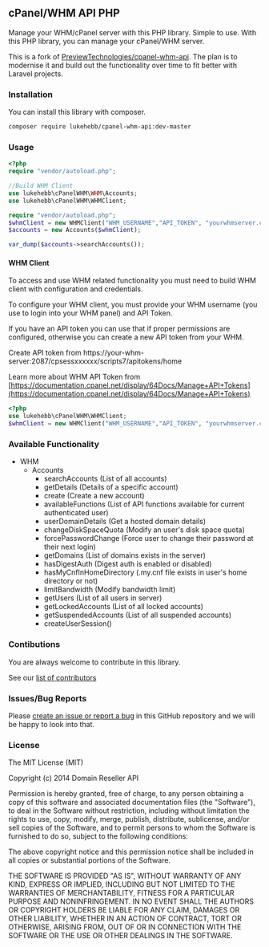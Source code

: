 ## cPanel/WHM API PHP
Manage your WHM/cPanel server with this PHP library. Simple to use. With this PHP library, you can manage your cPanel/WHM server.

This is a fork of [PreviewTechnologies/cpanel-whm-api](https://github.com/PreviewTechnologies/cpanel-whm-api). The plan is to modernise it and build out the functionality over time to fit better with Laravel projects.

### Installation

You can install this library with composer.

```bash
composer require lukehebb/cpanel-whm-api:dev-master
```

### Usage
```php
<?php
require "vendor/autoload.php";

//Build WHM Client
use lukehebb\cPanelWHM\WHM\Accounts;
use lukehebb\cPanelWHM\WHMClient;

require "vendor/autoload.php";
$whmClient = new WHMClient("WHM_USERNAME","API_TOKEN", "yourwhmserver.com", 2087);
$accounts = new Accounts($whmClient);

var_dump($accounts->searchAccounts());
```

#### WHM Client

To access and use WHM related functionality you must need to build WHM client with configuration
and credentials.

To configure your WHM client, you must provide your WHM username (you use to login into your WHM panel) and API Token. 

If you have an API token you can use that if proper permissions are configured, otherwise
you can create a new API token from your WHM.

Create API token from https://your-whm-server:2087/cpsessxxxxxx/scripts7/apitokens/home

Learn more about WHM API Token from [https://documentation.cpanel.net/display/64Docs/Manage+API+Tokens](https://documentation.cpanel.net/display/64Docs/Manage+API+Tokens)
```php
<?php
use lukehebb\cPanelWHM\WHMClient;
$whmClient = new WHMClient("WHM_USERNAME","API_TOKEN", "yourwhmserver.com", 2087);
```

### Available Functionality
- WHM
  - Accounts
    - searchAccounts (List of all accounts)
    - getDetails (Details of a specific account)
    - create (Create a new account)
    - availableFunctions (List of API functions available for current authenticated user)
    - userDomainDetails (Get a hosted domain details)
    - changeDiskSpaceQuota (Modify an user's disk space quota)
    - forcePasswordChange (Force user to change their password at their next login)
    - getDomains (List of domains exists in the server)
    - hasDigestAuth (Digest auth is enabled or disabled)
    - hasMyCnfInHomeDirectory (.my.cnf file exists in user's home directory or not)
    - limitBandwidth (Modify bandwidth limit)
    - getUsers (List of all users in server)
    - getLockedAccounts (List of all locked accounts)
    - getSuspendedAccounts (List of all suspended accounts)
    - createUserSession()
    

### Contibutions
You are always welcome to contribute in this library.

See our [list of contributors](https://github.com/lukehebb/cpanel-whm-api/graphs/contributors)

### Issues/Bug Reports
Please [create an issue or report a bug](https://github.com/lukehebb/cpanel-whm-api/issues/new) in this GitHub repository and we will be
happy to look into that.

### License

The MIT License (MIT)

Copyright (c) 2014 Domain Reseller API

Permission is hereby granted, free of charge, to any person obtaining a copy
of this software and associated documentation files (the "Software"), to deal
in the Software without restriction, including without limitation the rights
to use, copy, modify, merge, publish, distribute, sublicense, and/or sell
copies of the Software, and to permit persons to whom the Software is
furnished to do so, subject to the following conditions:

The above copyright notice and this permission notice shall be included in all
copies or substantial portions of the Software.

THE SOFTWARE IS PROVIDED "AS IS", WITHOUT WARRANTY OF ANY KIND, EXPRESS OR
IMPLIED, INCLUDING BUT NOT LIMITED TO THE WARRANTIES OF MERCHANTABILITY,
FITNESS FOR A PARTICULAR PURPOSE AND NONINFRINGEMENT. IN NO EVENT SHALL THE
AUTHORS OR COPYRIGHT HOLDERS BE LIABLE FOR ANY CLAIM, DAMAGES OR OTHER
LIABILITY, WHETHER IN AN ACTION OF CONTRACT, TORT OR OTHERWISE, ARISING FROM,
OUT OF OR IN CONNECTION WITH THE SOFTWARE OR THE USE OR OTHER DEALINGS IN THE
SOFTWARE.
